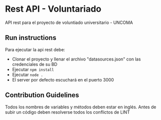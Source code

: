 # Rest API - Voluntariado

API rest para el proyecto de voluntiado universitario - UNCOMA

## Run instructions

Para ejecutar la api rest debe:

- Clonar el proyecto y llenar el archivo "datasources.json" con las credenciales de su BD
- Ejecutar `npm install`
- Ejecutar `node .`
- El server por defecto escuchará en el puerto 3000

## Contribution Guidelines

Todos los nombres de variables y métodos deben estar en inglés.
Antes de subir un código deben resolverse todos los conflictos de LINT
